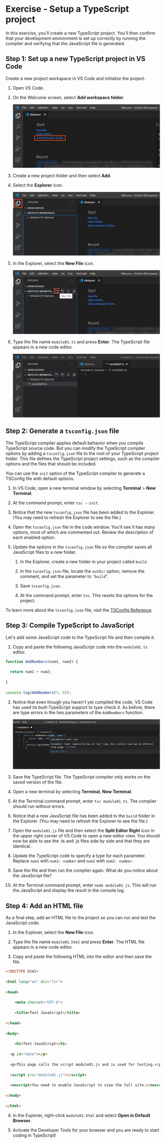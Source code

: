 # Exercise - Setup a TypeScript project #

In this exercise, you’ll create a new TypeScript project. You'll then confirm that your development environment is set up correctly by running the compiler and verifying that the JavaScript file is generated.

## Step 1: Set up a new TypeScript project in VS Code

Create a new project workspace in VS Code and initialize the project.

1. Open VS Code.

2. On the Welcome screen, select **Add workspace folder**.

   ![Visual Studio Code Welcome screen with the Add workspace folder highlighted.](../media/m01_vscode_1.jpg)


3. Create a new project folder and then select **Add**.

4. Select the **Explorer** icon.

   ![Visual Studio Code with the Explorer icon highlighted.](../media/m01_vscode_2.jpg)


5. In the Explorer, select the **New File** icon.

   ![Visual Studio Code with the New File icon highlighted.](../media/m01_vscode_3.jpg)


6. Type the file name `module01.ts` and press **Enter**. The TypeScript file appears in a new code editor.

   ![Visual Studio Code with the new TypeScript file displayed in the code editor.](../media/m01_vscode_4.jpg)


## Step 2: Generate a `tsconfig.json` file

The TypeScript compiler applies default behavior when you compile TypeScript source code. But you can modify the TypeScript compiler options by adding a `tsconfig.json` file to the root of your TypeScript project folder. This file defines the TypeScript project settings, such as the compiler options and the files that should be included.

You can use the `init` option of the TypeScript compiler to generate a TSConfig file with default options.

1. In VS Code, open a new terminal window by selecting **Terminal** > **New Terminal**.

1. At the command prompt, enter `tsc --init`.

1. Notice that the new `tsconfig.json` file has been added to the Explorer. (You may need to refresh the Explorer to see the file.)

1. Open the `tsconfig.json` file in the code window. You'll see it has many options, most of which are commented out. Review the description of each enabled option.

1. Update the options in the `tsconfig.json` file so the compiler saves all JavaScript files to a new folder.

   1. In the Explorer, create a new folder in your project called `build`.

   1. In the `tsconfig.json` file, locate the `outDir` option, remove the comment, and set the parameter to `"build`".

   1. Save `tsconfig.json`.

   1. At the command prompt, enter `tsc`. This resets the options for the project.

To learn more about the `tsconfig.json` file, visit the [TSConfig Reference](https://www.staging-typescript.org/tsconfig).

## Step 3: Compile TypeScript to JavaScript

Let's add some JavaScript code to the TypeScript file and then compile it.

1. Copy and paste the following JavaScript code into the `module01.ts` editor.

```javascript
function AddNumbers(num1, num2) {

  return num1 + num2;

}

console.log(AddNumbers(3, 6));

```

2. Notice that even though you haven't yet compiled the code, VS Code has used its built-TypeScript support to type check it. As before, there are type errors in the two parameters of the `AddNumbers` function.

   ![Visual Studio Code editor with Intellisense  indicating that there is a type checking error on the first parameter of the AddNumbers function.](../media/m01_vscode_5.jpg)


3. Save the TypeScript file. The TypeScript compiler only works on the saved version of the file.

1. Open a new terminal by selecting **Terminal**, **New Terminal**.

1. At the Terminal command prompt, enter `tsc module01.ts`. The compiler should run without errors.

1. Notice that a new JavaScript file has been added to the `build` folder in the Explorer. (You may need to refresh the Explorer to see the file.)

1. Open the `module01.js` file and then select the **Split Editor Right** icon in the upper right corner of VS Code to open a new editor view. You should now be able to see the .ts and .js files side by side and that they are identical.

1. Update the TypeScript code to specify a type for each parameter. Replace `num1` with `num1: number` and `num2` with `num2: number`.

1. Save the file and then run the compiler again. What do you notice about the JavaScript file?

1. At the Terminal command prompt, enter `node module01.js`. This will run the JavaScript and display the result in the console log.

## Step 4: Add an HTML file

As a final step, add an HTML file to the project so you can run and test the JavaScript code.

1. In the Explorer, select the **New File** icon.

1. Type the file name `module01.html` and press **Enter**. The HTML file appears in a new code editor.

1. Copy and paste the following HTML into the editor and then save the file.

```html
<!DOCTYPE html>

<html lang="en" dir="ltr">

<head>

    <meta charset="UTF-8">

    <title>Test JavaScript</title>

</head>

<body>

    <h1>Test JavaScript</h1>

  <p id="date"></p>

  <p>This page calls the script module01.js and is used for testing.</p>

  <script src="module01.js"></script>

  <noscript>You need to enable JavaScript to view the full site.</noscript>

</body>

</html>

```

4. In the Explorer, right-click `module01.html` and select **Open in Default Browser**.

1. Activate the Developer Tools for your browser and you are ready to start coding in TypeScript!

